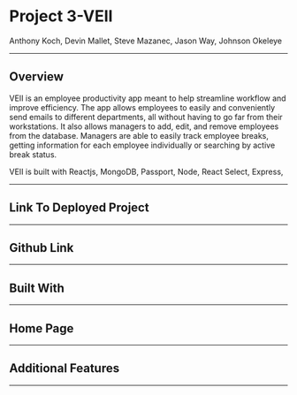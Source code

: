 # Project 3-VEII


Anthony Koch, Devin Mallet, Steve Mazanec, Jason Way, Johnson Okeleye
___________________________________________________________________________________________________________________________________________
## Overview

VEII is an employee productivity app meant to help streamline workflow and improve efficiency. The app allows employees to easily and conveniently send emails to different departments, all without having to go far from their workstations. It also allows managers to add, edit, and remove employees from the database. Managers are able to easily track employee breaks, getting information for each employee individually or searching by active break status. 

VEII is built with Reactjs, MongoDB, Passport, Node, React Select, Express,
___________________________________________________________________________________________________________________________________________
## Link To Deployed Project 

___________________________________________________________________________________________________________________________________________
## Github Link 

_________________________________________________________________________________________________________________________________________

## Built With 

_________________________________________________________________________________________________________________________________________
## Home Page 

___________________________________________________________________________________________________________________________________________
## Additional Features

___________________________________________________________________________________________________________________________________________
